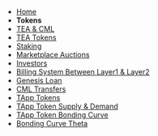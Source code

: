 - [Home](/)
- **Tokens**
- [TEA & CML](_token/Where-to-buy-TEA-token-and-CML.md)
- [TEA Tokens](_token/TEA-Tokens.md)
- [Staking ](_token/Staking.md)
- [Marketplace Auctions](_token/Marketplace-Auctions.md)
- [Investors](_token/Investors.md)
- [Billing System Between Layer1 & Layer2](_token/Billing-system-between-layer1-layer2.md)
- [Genesis Loan](_token/Genesis-TEA-Loans.md)
- [CML Transfers](_token/CML-Migration-(Transfer).md)
- [TApp Tokens](_token/TApp-token.md)
- [TApp Token Supply & Demand](_token/TApp-Token-Supply-and-Demand.md)
- [TApp Token Bonding Curve](_token/Bonding-curve.md)
- [Bonding Curve Theta](_token/Bonding-Curve-Theta.md)
